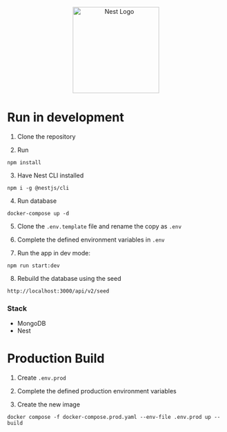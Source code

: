 <p align="center">
  <a href="http://nestjs.com/" target="blank"><img src="https://nestjs.com/img/logo-small.svg" width="200" alt="Nest Logo" /></a>
</p>

# Run in development

1. Clone the repository

2. Run
```
npm install
```

3. Have Nest CLI installed
```
npm i -g @nestjs/cli
```

4. Run database
```
docker-compose up -d
```

5. Clone the ```.env.template``` file and rename the copy as ```.env```

6. Complete the defined environment variables in ```.env```

7. Run the app in dev mode:
```
npm run start:dev
```

8. Rebuild the database using the seed
```
http://localhost:3000/api/v2/seed
```

### Stack
* MongoDB
* Nest

# Production Build
1. Create ```.env.prod```

2. Complete the defined production environment variables

3. Create the new image
```
docker compose -f docker-compose.prod.yaml --env-file .env.prod up --build
```